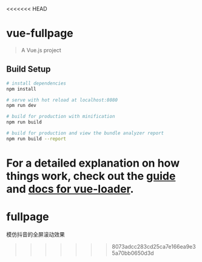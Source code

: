 <<<<<<< HEAD
# vue-fullpage

> A Vue.js project

## Build Setup

``` bash
# install dependencies
npm install

# serve with hot reload at localhost:8080
npm run dev

# build for production with minification
npm run build

# build for production and view the bundle analyzer report
npm run build --report
```

For a detailed explanation on how things work, check out the [guide](http://vuejs-templates.github.io/webpack/) and [docs for vue-loader](http://vuejs.github.io/vue-loader).
=======
# fullpage
模仿抖音的全屏滚动效果
>>>>>>> 8073adcc283cd25ca7e166ea9e35a70bb0650d3d
